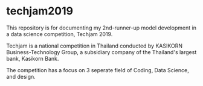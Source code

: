 # techjam2019
This repository is for documenting my 2nd-runner-up model development in a data science competition, Techjam 2019.

Techjam is a national competition in Thailand conducted by KASIKORN Business-Technology Group, 
a subsidiary company of the Thailand's largest bank, Kasikorn Bank.

The competition has a focus on 3 seperate field of Coding, Data Science, and design. 
